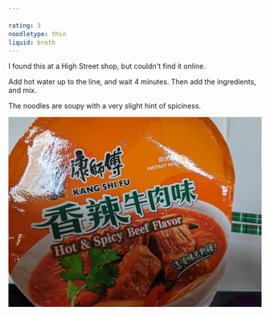 ```yaml
---

rating: 3
noodletype: thin
liquid: broth
---
```


I found this at a High Street shop, but couldn't find it online.  

Add hot water up to the line, and wait 4 minutes. Then add the ingredients, and mix.  

The noodles are soupy with a very slight hint of spiciness.   


![Kang Shi Fu Hot and Spicy Beef Flavor](images/009.jpg)